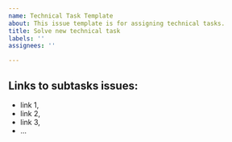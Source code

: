 ```yaml
---
name: Technical Task Template
about: This issue template is for assigning technical tasks.
title: Solve new technical task
labels: ''
assignees: ''

---
```


## Links to subtasks issues:
- link 1,
- link 2,
- link 3,
- ...
